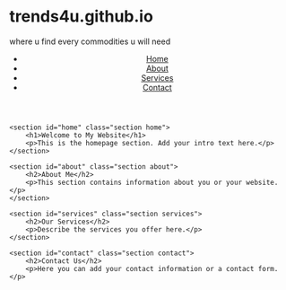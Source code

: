# trends4u.github.io
where u find every commodities u will need
<!DOCTYPE html>
<html lang="en">

<head>
    <meta charset="UTF-8">
    <meta name="viewport" content="width=device-width, initial-scale=1.0">
    <meta http-equiv="X-UA-Compatible" content="ie=edge">
    <title>My Website</title>
    <link rel="stylesheet" href="styles.css">
</head>

<body>
    <header>
        <nav>
            <ul>
                <li><a href="#home">Home</a></li>
                <li><a href="#about">About</a></li>
                <li><a href="#services">Services</a></li>
                <li><a href="#contact">Contact</a></li>
            </ul>
        </nav>
    </header>

    <section id="home" class="section home">
        <h1>Welcome to My Website</h1>
        <p>This is the homepage section. Add your intro text here.</p>
    </section>

    <section id="about" class="section about">
        <h2>About Me</h2>
        <p>This section contains information about you or your website.</p>
    </section>

    <section id="services" class="section services">
        <h2>Our Services</h2>
        <p>Describe the services you offer here.</p>
    </section>

    <section id="contact" class="section contact">
        <h2>Contact Us</h2>
        <p>Here you can add your contact information or a contact form.</p>
   
